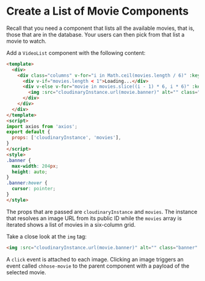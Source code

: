 # Create a List of Movie Components

Recall that you need a component that lists all the available movies, that is, those that are in the database. Your users can then pick from that list a movie to watch.

Add a `VideoList` component with the following content:

```html
<template>
  <div>
    <div class="columns" v-for="i in Math.ceil(movies.length / 6)" :key="i">
      <div v-if="movies.length < 1">Loading...</div>
      <div v-else v-for="movie in movies.slice((i - 1) * 6, i * 6)" :key="movie._id" class="column">
        <img :src="cloudinaryInstance.url(movie.banner)" alt="" class="banner" @click="$emit('choose-movie', movie)">
      </div>
    </div>
  </div>
</template>
<script>
import axios from 'axios';
export default {
  props: ['cloudinaryInstance', 'movies'],
}
</script>
<style>
.banner {
  max-width: 204px;
  height: auto;
}
.banner:hover {
  cursor: pointer;
}
</style>
```

The props that are passed are `cloudinaryInstance` and `movies`. The instance that resolves an image URL from its public ID while the `movies` array is iterated shows a list of movies in a six-column grid.

Take a close look at the `img` tag:

```html
<img :src="cloudinaryInstance.url(movie.banner)" alt="" class="banner" @click="$emit('choose-movie', movie)">
```

A `click` event is attached to each image. Clicking an image triggers an event called `chhose-movie` to the parent component with a payload of the selected movie.